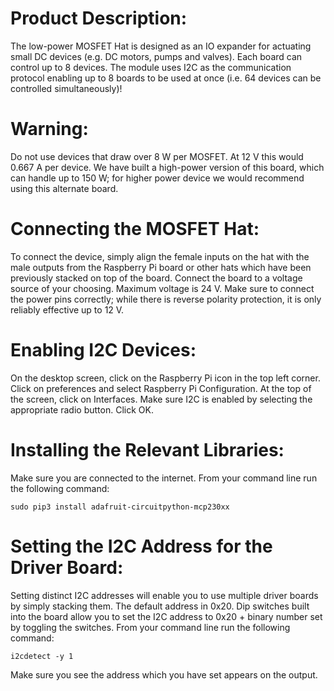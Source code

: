 # Product Description:
The low-power MOSFET Hat is designed as an IO expander for actuating small DC devices (e.g. DC motors, pumps and valves). Each board can control up to 8 devices. The module uses I2C as the communication protocol enabling up to 8 boards to be used at once (i.e. 64 devices can be controlled simultaneously)!

# Warning:
Do not use devices that draw over 8 W per MOSFET. At 12 V this would 0.667 A per device. We have built a high-power version of this board, which can handle up to 150 W; for higher power device we would recommend using this alternate board. 

# Connecting the MOSFET Hat:
To connect the device, simply align the female inputs on the hat with the male outputs from the Raspberry Pi board or other hats which have been previously stacked on top of the board. Connect the board to a voltage source of your choosing. Maximum voltage is 24 V. Make sure to connect the power pins correctly; while there is reverse polarity protection, it is only reliably effective up to 12 V.

# Enabling I2C Devices:
On the desktop screen, click on the Raspberry Pi icon in the top left corner. Click on preferences and select Raspberry Pi Configuration. At the top of the screen, click on Interfaces. Make sure I2C is enabled by selecting the appropriate radio button. Click OK.

# Installing the Relevant Libraries:
Make sure you are connected to the internet. From your command line run the following command:
	
	sudo pip3 install adafruit-circuitpython-mcp230xx

# Setting the I2C Address for the Driver Board:
Setting distinct I2C addresses will enable you to use multiple driver boards by simply stacking them. The default address in 0x20. Dip switches built into the board allow you to set the I2C address to 0x20 + binary number set by toggling the switches. From your command line run the following command:
	
	i2cdetect -y 1
	
Make sure you see the address which you have set appears on the output.
